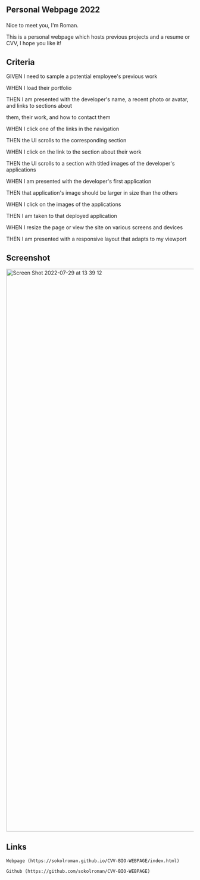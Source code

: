 ## <p>Personal Webpage 2022</br>
<p>Nice to meet you, I'm Roman.</br>
<p> This is a personal webpage which hosts previous projects and a resume or CVV, I hope you like it!</br>


## Criteria
<p>GIVEN I need to sample a potential employee's previous work</br>
<p>WHEN I load their portfolio</br>
<p>THEN I am presented with the developer's name, a recent photo or avatar, and links to sections about</br>
<p>them, their work, and how to contact them</br>
<p>WHEN I click one of the links in the navigation</br>
<p>THEN the UI scrolls to the corresponding section</br>
<p>WHEN I click on the link to the section about their work</br>
<p>THEN the UI scrolls to a section with titled images of the developer's applications</br>
<p>WHEN I am presented with the developer's first application</br>
<p>THEN that application's image should be larger in size than the others</br>
<p>WHEN I click on the images of the applications</br>
<p>THEN I am taken to that deployed application</br>
<p>WHEN I resize the page or view the site on various screens and devices</br>
<p>THEN I am presented with a responsive layout that adapts to my viewport</br>

## Screenshot

<img width="1512" alt="Screen Shot 2022-07-29 at 13 39 12" src="https://user-images.githubusercontent.com/72160963/181815022-8675b28c-d72c-488e-b0bb-af707beaa9dd.png">


## Links

```
Webpage (https://sokolroman.github.io/CVV-BIO-WEBPAGE/index.html)

Github (https://github.com/sokolroman/CVV-BIO-WEBPAGE)


